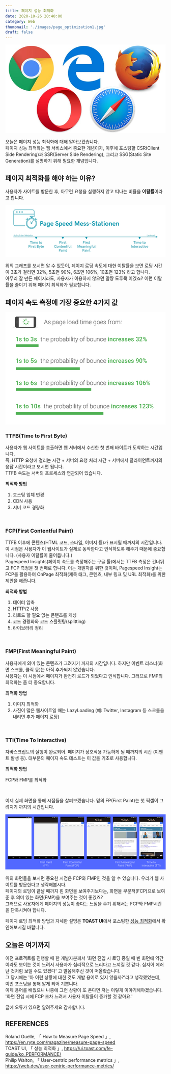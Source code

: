 ```yaml
---
title: 페이지 성능 최적화
date: 2020-10-26 20:40:00
category: Web
thumbnail: './images/page_optimization1.jpg'
draft: false
---
```


![page_optimization1](./images/page_optimization1.jpg)

오늘은 페이지 성능 최적화에 대해 알아보겠습니다.   
페이지 성능 최적화는 웹 서비스에서 중요한 개념이자, 이후에 포스팅할 CSR(Client Side Rendering)과 SSR(Server Side Rendering), 그리고 SSG(Static Site Generation)를 설명하기 위해 필요한 개념입니다.

## 페이지 최적화를 해야 하는 이유?
사용자가 사이트를 방문한 후, 아무런 요청을 실행하지 않고 떠나는 비율을 **이탈률**이라고 합니다.

![page_optimization2](./images/page_optimization2.jpg)

위의 그래프를 보시면 알 수 있듯이, 페이지 로딩 속도에 대한 이탈률을 보면 로딩 시간이 3초가 걸리면 32%, 5초면 90%, 6초면 106%, 10초면 123% 라고 합니다.   
아무리 잘 만든 페이지라도, 사용자가 이용하지 않으면 말짱 도루묵 이겠죠? 이런 이탈률을 줄이기 위해 페이지 최적화가 필요합니다.


## 페이지 속도 측정에 가장 중요한 4가지 값
![page_optimization3](./images/page_optimization3.png)

### TTFB(Time to First Byte)
사용자가 웹 사이트를 호출하면 웹 서버에서 수신한 첫 번째 바이트가 도착하는 시간입니다.  
즉, HTTP 요청에 걸리는 시간 + 서버의 요청 처리 시간 + 서버에서 클라이언트까지의 응답 시간이라고 보시면 됩니다.  
TTFB 속도는 서버의 프로세스와 연관되어 있습니다.

**최적화 방법**

1. 호스팅 업체 변경
2. CDN 사용
3. 서버 코드 경량화

<br/>

### FCP(First Contentful Paint)

TTFB 이후에 콘텐츠(HTML 코드, 스타일, 이미지 등)가 표시될 때까지의 시간입니다.   
이 시점은 사용자가 이 웹사이트가 실제로 동작한다고 인식하도록 해주기 때문에 중요합니다. (사용자 이탈률이 줄어듭니다.)   
Pagespeed Insights(페이지 속도를 측정해주는 구글 툴)에서는 TTFB 측정은 건너뛰고 FCP 측정을 첫 번째로 합니다. 이는 개발자를 위한 것이며, Pagespeed Insight는 FCP를 활용하여 OnPage 최적화(제목 태그, 콘텐츠, 내부 링크 및 URL 최적화)를 위한 제안을 해줍니다.   


**최적화 방법**
1. 데이터 압축
2. HTTP/2 사용
3. 리로드 할 필요 없는 콘텐츠를 캐싱
4. 코드 경량화와 코드 스플릿팅(splitting)
5. 라이브러리 정리

<br/>

### FMP(First Meaningful Paint)

사용자에게 의미 있는 콘텐츠가 그려지기 까지의 시간입니다. 하지만 이벤트 리스너(화면 스크롤, 클릭 등)는 아직 추가되지 않았습니다.   
사용자는 이 시점에서 페이지가 완전히 로드가 되었다고 인식합니다. 그러므로 FMP의 최적화는 좀 더 중요합니다.


**최적화 방법**
1. 이미지 최적화
2. 사진이 많은 웹사이트일 때는 LazyLoading (예: Twitter, Instagram 등 스크롤을 내리면 추가 페이지 로딩)

<br/>

### TTI(Time To Interactive)

자바스크립트의 실행이 완료되어. 페이지가 상호작용 가능하게 될 때까지의 시간 (이벤트 발생 등).
대부분의 페이지 속도 테스트는 이 값을 기초로 사용합니다.


**최적화 방법**

FCP와 FMP를 최적화

<br/>

이제 실제 화면을 통해 시점들을 살펴보겠습니다. 밑의 FP(First Paint)는 첫 픽셀이 그려지기 까지의 시간입니다.

![page_optimization4](./images/page_optimization4.png)

위의 화면들을 보시면 중요한 시점은 FCP와 FMP인 것을 알 수 있습니다. 우리가 웹 사이트를 방문한다고 생각해봅시다.  
페이지의 로딩이 끝날 때까지 흰 화면을 보여주기보다는, 화면을 부분적(FCP)으로 보여준 후 의미 있는 화면(FMP)을 보여주는 것이 좋겠죠?  
그러므로 사용자에게 페이지의 성능이 좋다는 느낌을 주기 위해서는 FCP와 FMP시간을 단축시켜야 합니다.


페이지 로딩 최적화 방법과 자세한 설명은 **TOAST UI**에서 포스팅한 [성능 최적화](https://ui.toast.com/fe-guide/ko_PERFORMANCE/)에서 확인해보시길 바랍니다.


## 오늘은 여기까지
이전 프로젝트를 진행할 때 한 개발자분께서 '화면 진입 시 로딩 중일 때 빈 화면에 약간이라도 보이는 것이 느려서 사용자가 심리적으로 느리다고 느껴질 것 같다. 
심지어 에러난 것처럼 보일 수도 있겠다' 고 말씀해주신 것이 떠올랐습니다.  
그 당시에는 '아 이런 상황에 대한 것도 개발 용어로 있지 않을까?'라고 생각했었는데, 이번 포스팅을 통해 알게 되어 기쁩니다.  
이제 용어를 배웠으니 나중에 그런 상황이 또 온다면 저는 이렇게 이야기해야겠습니다.
'화면 진입 시에 FCP 조차 느려서 사용자 이탈률이 증가할 것 같아요.'



글에 오류가 있으면 알려주세요 감사합니다.

## REFERENCES

Roland Guelle, 「 How to Measure Page Speed 」, https://en.ryte.com/magazine/measure-page-speed  
TOAST UI, 「 성능 최적화 」, https://ui.toast.com/fe-guide/ko_PERFORMANCE/  
Philip Walton, 「 User-centric performance metrics 」, https://web.dev/user-centric-performance-metrics/
